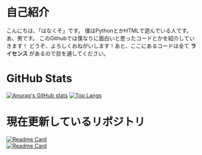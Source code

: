 # 自己紹介

こんにちは、「はなくそ」です。
僕はPythonとかHTMLで遊んでいる人です。あ、男です。
このGithubでは僕なりに面白いと思ったコードとかを紹介していきます！
どうぞ、よろしくおねがいします！あと、ここにあるコードは全て **ライセンス** があるので目を通してください。

# GitHub Stats  

[![Anurag's GitHub stats](https://github-readme-stats.vercel.app/api?username=hanakuso316&show_icons=true&theme=tokyonight)](https://github.com/anuraghazra/github-readme-stats)
[![Top Langs](https://github-readme-stats.vercel.app/api/top-langs/?username=hanakuso316)](https://github.com/anuraghazra/github-readme-stats)

# 現在更新しているリポジトリ  

[![Readme Card](https://github-readme-stats.vercel.app/api/pin/?username=hanakuso316&repo=discord-fortnite)](https://github.com/namakemono-san/discord-fortnite)  
[![Readme Card](https://github-readme-stats.vercel.app/api/pin/?username=hanakuso316&repo=discord-language-change)](https://github.com/namakemono-san/discord-language-change)
